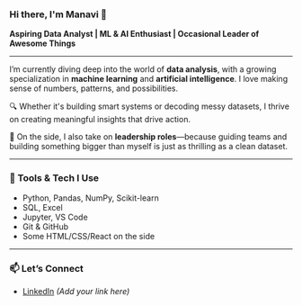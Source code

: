### Hi there, I'm Manavi 👋  
**Aspiring Data Analyst | ML & AI Enthusiast | Occasional Leader of Awesome Things**

---

 I’m currently diving deep into the world of **data analysis**, with a growing specialization in **machine learning** and **artificial intelligence**. I love making sense of numbers, patterns, and possibilities.

🔍 Whether it's building smart systems or decoding messy datasets, I thrive on creating meaningful insights that drive action.

🚀 On the side, I also take on **leadership roles**—because guiding teams and building something bigger than myself is just as thrilling as a clean dataset.

---

### 🧠 Tools & Tech I Use

- Python, Pandas, NumPy, Scikit-learn  
- SQL, Excel
- Jupyter, VS Code  
- Git & GitHub 
- Some HTML/CSS/React on the side

---

### 📫 Let’s Connect

- [LinkedIn](linkedin.com/in/manavi-sarkar-8bb4b9289) *(Add your link here)*  



<!---
Manavi1427/Manavi1427 is a ✨ special ✨ repository because its `README.md` (this file) appears on your GitHub profile.
You can click the Preview link to take a look at your changes.
--->
